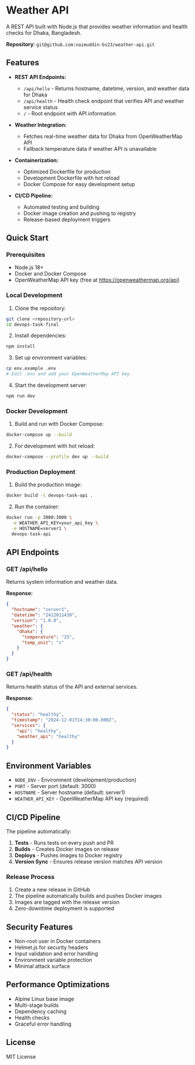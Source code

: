 # Weather API

A REST API built with Node.js that provides weather information and health checks for Dhaka, Bangladesh.

**Repository**: `git@github.com:naimuddin-bs23/weather-api.git`

## Features

- **REST API Endpoints:**
  - `/api/hello` - Returns hostname, datetime, version, and weather data for Dhaka
  - `/api/health` - Health check endpoint that verifies API and weather service status
  - `/` - Root endpoint with API information

- **Weather Integration:**
  - Fetches real-time weather data for Dhaka from OpenWeatherMap API
  - Fallback temperature data if weather API is unavailable

- **Containerization:**
  - Optimized Dockerfile for production
  - Development Dockerfile with hot reload
  - Docker Compose for easy development setup

- **CI/CD Pipeline:**
  - Automated testing and building
  - Docker image creation and pushing to registry
  - Release-based deployment triggers

## Quick Start

### Prerequisites

- Node.js 18+
- Docker and Docker Compose
- OpenWeatherMap API key (free at https://openweathermap.org/api)

### Local Development

1. Clone the repository:
```bash
git clone <repository-url>
cd devops-task-final
```

2. Install dependencies:
```bash
npm install
```

3. Set up environment variables:
```bash
cp env.example .env
# Edit .env and add your OpenWeatherMap API key
```

4. Start the development server:
```bash
npm run dev
```

### Docker Development

1. Build and run with Docker Compose:
```bash
docker-compose up --build
```

2. For development with hot reload:
```bash
docker-compose --profile dev up --build
```

### Production Deployment

1. Build the production image:
```bash
docker build -t devops-task-api .
```

2. Run the container:
```bash
docker run -p 3000:3000 \
  -e WEATHER_API_KEY=your_api_key \
  -e HOSTNAME=server1 \
  devops-task-api
```

## API Endpoints

### GET /api/hello

Returns system information and weather data.

**Response:**
```json
{
  "hostname": "server1",
  "datetime": "2412011430",
  "version": "1.0.0",
  "weather": {
    "dhaka": {
      "temperature": "25",
      "temp_unit": "c"
    }
  }
}
```

### GET /api/health

Returns health status of the API and external services.

**Response:**
```json
{
  "status": "healthy",
  "timestamp": "2024-12-01T14:30:00.000Z",
  "services": {
    "api": "healthy",
    "weather_api": "healthy"
  }
}
```

## Environment Variables

- `NODE_ENV` - Environment (development/production)
- `PORT` - Server port (default: 3000)
- `HOSTNAME` - Server hostname (default: server1)
- `WEATHER_API_KEY` - OpenWeatherMap API key (required)

## CI/CD Pipeline

The pipeline automatically:

1. **Tests** - Runs tests on every push and PR
2. **Builds** - Creates Docker images on release
3. **Deploys** - Pushes images to Docker registry
4. **Version Sync** - Ensures release version matches API version

### Release Process

1. Create a new release in GitHub
2. The pipeline automatically builds and pushes Docker images
3. Images are tagged with the release version
4. Zero-downtime deployment is supported

## Security Features

- Non-root user in Docker containers
- Helmet.js for security headers
- Input validation and error handling
- Environment variable protection
- Minimal attack surface

## Performance Optimizations

- Alpine Linux base image
- Multi-stage builds
- Dependency caching
- Health checks
- Graceful error handling

## License

MIT License
